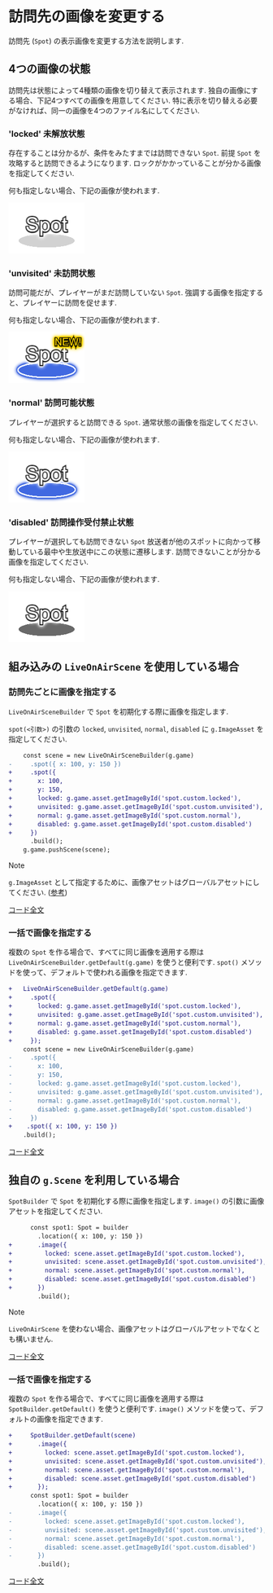 # 訪問先の画像を変更する

訪問先 (`Spot`) の表示画像を変更する方法を説明します.

## 4つの画像の状態

訪問先は状態によって4種類の画像を切り替えて表示されます.
独自の画像にする場合、下記4つすべての画像を用意してください.
特に表示を切り替える必要がなければ、同一の画像を4つのファイル名にしてください.

### 'locked' 未解放状態

存在することは分かるが、条件をみたすまでは訪問できない `Spot`.
前提 `Spot` を攻略すると訪問できるようになります.
ロックがかかっていることが分かる画像を指定してください.

何も指定しない場合、下記の画像が使われます.

![デフォルト](../image/spot.default.locked.png)

### 'unvisited' 未訪問状態

訪問可能だが、プレイヤーがまだ訪問していない `Spot`.
強調する画像を指定すると、プレイヤーに訪問を促せます.

何も指定しない場合、下記の画像が使われます.

![デフォルト](../image/spot.default.unvisited.png)

### 'normal' 訪問可能状態

プレイヤーが選択すると訪問できる `Spot`.
通常状態の画像を指定してください.

何も指定しない場合、下記の画像が使われます.

![デフォルト](../image/spot.default.normal.png)

### 'disabled' 訪問操作受付禁止状態

プレイヤーが選択しても訪問できない `Spot`
放送者が他のスポットに向かって移動している最中や生放送中にこの状態に遷移します.
訪問できないことが分かる画像を指定してください.

何も指定しない場合、下記の画像が使われます.

![デフォルト](../image/spot.default.disabled.png)

## 組み込みの `LiveOnAirScene` を使用している場合

### 訪問先ごとに画像を指定する

`LiveOnAirSceneBuilder` で `Spot` を初期化する際に画像を指定します.

`spot(<引数>)` の引数の `locked`, `unvisited`, `normal`, `disabled` に `g.ImageAsset` を指定してください.

```diff typescript
    const scene = new LiveOnAirSceneBuilder(g.game)
-     .spot({ x: 100, y: 150 })
+     .spot({
+       x: 100,
+       y: 150,
+       locked: g.game.asset.getImageById('spot.custom.locked'),
+       unvisited: g.game.asset.getImageById('spot.custom.unvisited'),
+       normal: g.game.asset.getImageById('spot.custom.normal'),
+       disabled: g.game.asset.getImageById('spot.custom.disabled')
+     })
      .build();
    g.game.pushScene(scene);
```

> [!NOTE]
> `g.ImageAsset` として指定するために、画像アセットはグローバルアセットにしてください. ([参考](https://akashic-games.github.io/reverse-reference/v3/asset/global-asset.html))

[コード全文](customize.spot.builtin.ts)

### 一括で画像を指定する

複数の `Spot` を作る場合で、すべてに同じ画像を適用する際は `LiveOnAirSceneBuilder.getDefault(g.game)` を使うと便利です.
`spot()` メソッドを使って、デフォルトで使われる画像を指定できます.

```diff typescript
+   LiveOnAirSceneBuilder.getDefault(g.game)
+     .spot({
+       locked: g.game.asset.getImageById('spot.custom.locked'),
+       unvisited: g.game.asset.getImageById('spot.custom.unvisited'),
+       normal: g.game.asset.getImageById('spot.custom.normal'),
+       disabled: g.game.asset.getImageById('spot.custom.disabled')
+     });
    const scene = new LiveOnAirSceneBuilder(g.game)
-     .spot({
-       x: 100,
-       y: 150,
-       locked: g.game.asset.getImageById('spot.custom.locked'),
-       unvisited: g.game.asset.getImageById('spot.custom.unvisited'),
-       normal: g.game.asset.getImageById('spot.custom.normal'),
-       disabled: g.game.asset.getImageById('spot.custom.disabled')
-     })
+    .spot({ x: 100, y: 150 })
    .build();
```

[コード全文](customize.default.spot.builtin.ts)

## 独自の `g.Scene` を利用している場合

`SpotBuilder` で `Spot` を初期化する際に画像を指定します. `image()` の引数に画像アセットを指定してください.

```diff typescript
      const spot1: Spot = builder
        .location({ x: 100, y: 150 })
+       .image({
+         locked: scene.asset.getImageById('spot.custom.locked'),
+         unvisited: scene.asset.getImageById('spot.custom.unvisited'),
+         normal: scene.asset.getImageById('spot.custom.normal'),
+         disabled: scene.asset.getImageById('spot.custom.disabled')
+       })
        .build();
```

> [!NOTE]
> `LiveOnAirScene` を使わない場合、画像アセットはグローバルアセットでなくとも構いません.

[コード全文](customize.spot.migrate.ts)

### 一括で画像を指定する

複数の `Spot` を作る場合で、すべてに同じ画像を適用する際は `SpotBuilder.getDefault()` を使うと便利です.
`image()` メソッドを使って、デフォルトの画像を指定できます.

```diff typescript
+     SpotBuilder.getDefault(scene)
+       .image({
+         locked: scene.asset.getImageById('spot.custom.locked'),
+         unvisited: scene.asset.getImageById('spot.custom.unvisited'),
+         normal: scene.asset.getImageById('spot.custom.normal'),
+         disabled: scene.asset.getImageById('spot.custom.disabled')
+       });
      const spot1: Spot = builder
        .location({ x: 100, y: 150 })
-       .image({
-         locked: scene.asset.getImageById('spot.custom.locked'),
-         unvisited: scene.asset.getImageById('spot.custom.unvisited'),
-         normal: scene.asset.getImageById('spot.custom.normal'),
-         disabled: scene.asset.getImageById('spot.custom.disabled')
-       })
        .build();
```

[コード全文](customize.default.spot.migrate.ts)
